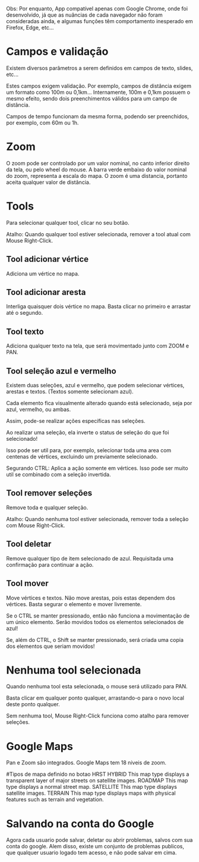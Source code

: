 Obs: Por enquanto, App compatível apenas com Google Chrome, onde foi desenvolvido, já que as nuâncias de cada navegador não foram consideradas ainda, e algumas funções têm comportamento inesperado em Firefox, Edge, etc...

# Campos e validação

Existem diversos parâmetros a serem definidos em campos de texto, slides, etc...

Estes campos exigem validação. Por exemplo, campos de distância exigem um formato como 100m ou 0,1km...
Internamente, 100m e 0,1km possuem o mesmo efeito, sendo dois preenchimentos válidos para um campo de distância.

Campos de tempo funcionam da mesma forma, podendo ser preenchidos, por exemplo, com 60m ou 1h.

# Zoom

O zoom pode ser controlado por um valor nominal, no canto inferior direito da tela, ou pelo wheel do mouse.
A barra verde embaixo do valor nominal do zoom, representa a escala do mapa.
O zoom é uma distancia, portanto aceita qualquer valor de distância.

# Tools

Para selecionar qualquer tool, clicar no seu botão.

Atalho: Quando qualquer tool estiver selecionada, remover a tool atual com Mouse Right-Click.

## Tool adicionar vértice

Adiciona um vértice no mapa.

## Tool adicionar aresta

Interliga quaisquer dois vértice no mapa. Basta clicar no primeiro e arrastar até o segundo.

## Tool texto

Adiciona qualquer texto na tela, que será movimentado junto com ZOOM e PAN.

## Tool seleção azul e vermelho

Existem duas seleções, azul e vermelho, que podem selecionar vértices, arestas e textos.
(Textos somente selecionam azul).

Cada elemento fica visualmente alterado quando está selecionado, seja por azul, vermelho, ou ambas.

Assim, pode-se realizar ações específicas nas seleções.

Ao realizar uma seleção, ela inverte o status de seleção do que foi selecionado!

Isso pode ser util para, por exemplo, selecionar toda uma area com centenas de vértices, excluindo um previamente selecionado.

Segurando CTRL: Aplica a ação somente em vértices. Isso pode ser muito util se combinado com a seleção invertida.

## Tool remover seleções

Remove toda e qualquer seleção.

Atalho: Quando nenhuma tool estiver selecionada, remover toda a seleção com Mouse Right-Click.

## Tool deletar

Remove qualquer tipo de item selecionado de azul.
Requisitada uma confirmação para continuar a ação.

## Tool mover

Move vértices e textos. Não move arestas, pois estas dependem dos vértices.
Basta segurar o elemento e mover livremente.

Se o CTRL se manter pressionado, então não funciona a movimentação de um único elemento.
Serão movidos todos os elementos selecionados de azul!

Se, além do CTRL, o Shift se manter pressionado, será criada uma copia dos elementos que seriam movidos!

# Nenhuma tool selecionada

Quando nenhuma tool esta selecionada, o mouse será utilizado para PAN.

Basta clicar em qualquer ponto qualquer, arrastando-o para o novo local deste ponto qualquer.

Sem nenhuma tool, Mouse Right-Click funciona como atalho para remover seleções.
 
# Google Maps

  Pan e Zoom são integrados.
  Google Maps tem 18 niveis de zoom.
  
  #Tipos de mapa definido no botao HRST
    HYBRID	This map type displays a transparent layer of major streets on satellite images.
    ROADMAP	This map type displays a normal street map.
    SATELLITE	This map type displays satellite images.
    TERRAIN	This map type displays maps with physical features such as terrain and vegetation.

# Salvando na conta do Google

  Agora cada usuario pode salvar, deletar ou abrir problemas, salvos com sua conta do google.
  Alem disso, existe um conjunto de problemas publicos, que qualquer usuario logado tem acesso, e não pode salvar em cima.
